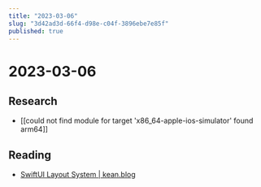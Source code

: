 ```yaml
---
title: "2023-03-06"
slug: "3d42ad3d-66f4-d98e-c04f-3896ebe7e85f"
published: true
---
```


# 2023-03-06

## Research

- [[could not find module for target 'x86_64-apple-ios-simulator' found arm64]]

## Reading

- [SwiftUI Layout System | kean.blog](https://kean.blog/post/swiftui-layout-system)